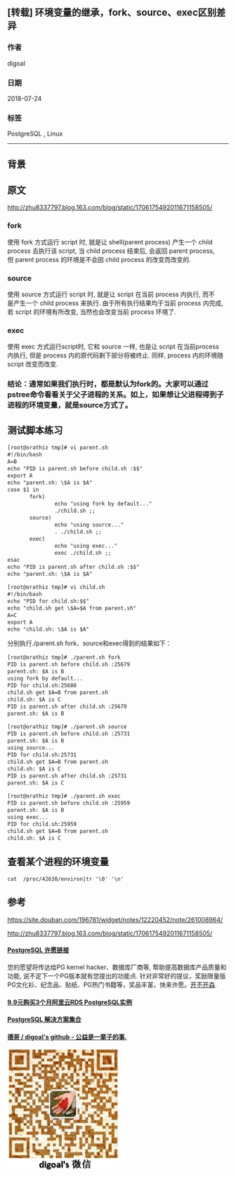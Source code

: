 ## [转载] 环境变量的继承，fork、source、exec区别差异   
                                                                 
### 作者                                                                 
digoal                                                                 
                                                                 
### 日期                                                                 
2018-07-24                                                               
                                                                 
### 标签                                                                 
PostgreSQL , Linux   
                                                                 
----                                                                 
                                                                 
## 背景          
## 原文  
http://zhu8337797.blog.163.com/blog/static/1706175492011671158505/  
  
  
### fork  
   使用 fork 方式运行 script 时, 就是让 shell(parent process) 产生一个 child  
   process 去执行该 script, 当 child process 结束后, 会返回 parent process,  
   但 parent process 的环境是不会因 child process 的改变而改变的.  
  
### source  
   使用 source 方式运行 script 时, 就是让 script 在当前 process 内执行, 而不  
   是产生一个 child process 来执行. 由于所有执行结果均于当前 process 内完成,  
   若 script 的环境有所改变, 当然也会改变当前 process 环境了.  
  
### exec  
   使用 exec 方式运行script时, 它和 source 一样, 也是让 script 在当前process  
   内执行, 但是 process 内的原代码剩下部分将被终止. 同样, process 内的环境随  
   script 改变而改变.  
  
### 结论：通常如果我们执行时，都是默认为fork的。大家可以通过pstree命令看看关于父子进程的关系。如上，如果想让父进程得到子进程的环境变量，就是source方式了。  
  
## 测试脚本练习  
  
```  
[root@orathiz tmp]# vi parent.sh  
#!/bin/bash  
A=B  
echo "PID is parent.sh before child.sh :$$"  
export A  
echo "parent.sh: \$A is $A"  
case $1 in  
       fork)  
               echo "using fork by default..."  
               ./child.sh ;;  
       source)  
               echo "using source..."  
               . ./child.sh ;;  
       exec)  
               echo "using exec..."  
               exec ./child.sh ;;  
esac  
echo "PID is parent.sh after child.sh :$$"  
echo "parent.sh: \$A is $A"  
```  
  
```  
[root@orathiz tmp]# vi child.sh  
#!/bin/bash  
echo "PID for child.sh:$$"  
echo "child.sh get \$A=$A from parent.sh"  
A=C  
export A  
echo "child.sh: \$A is $A"  
```  
  
分别执行./parent.sh fork、source和exec得到的结果如下：  
  
```  
[root@orathiz tmp]# ./parent.sh fork  
PID is parent.sh before child.sh :25679  
parent.sh: $A is B  
using fork by default...  
PID for child.sh:25680  
child.sh get $A=B from parent.sh  
child.sh: $A is C  
PID is parent.sh after child.sh :25679  
parent.sh: $A is B  
```  
  
```  
[root@orathiz tmp]# ./parent.sh source  
PID is parent.sh before child.sh :25731  
parent.sh: $A is B  
using source...  
PID for child.sh:25731  
child.sh get $A=B from parent.sh  
child.sh: $A is C  
PID is parent.sh after child.sh :25731  
parent.sh: $A is C  
```  
  
```  
[root@orathiz tmp]# ./parent.sh exec  
PID is parent.sh before child.sh :25959  
parent.sh: $A is B  
using exec...  
PID for child.sh:25959  
child.sh get $A=B from parent.sh  
child.sh: $A is C  
```  
  
## 查看某个进程的环境变量
```
cat  /proc/42638/environ|tr '\0' '\n'
```
  
## 参考
https://site.douban.com/196781/widget/notes/12220452/note/261008964/  
  
http://zhu8337797.blog.163.com/blog/static/1706175492011671158505/  
  
  
  
  
  
  
  
  
  
  
  
  
  
  
  
  
  
  
  
  
  
  
  
  
  
  
  
  
  
  
  
  
  
  
  
  
  
  
  
  
  
  
  
  
  
  
  
  
  
  
  
  
  
  
  
  
  
  
  
  
  
  
  
  
  
  
  
  
  
  
  
  
  
  
#### [PostgreSQL 许愿链接](https://github.com/digoal/blog/issues/76 "269ac3d1c492e938c0191101c7238216")
您的愿望将传达给PG kernel hacker、数据库厂商等, 帮助提高数据库产品质量和功能, 说不定下一个PG版本就有您提出的功能点. 针对非常好的提议，奖励限量版PG文化衫、纪念品、贴纸、PG热门书籍等，奖品丰富，快来许愿。[开不开森](https://github.com/digoal/blog/issues/76 "269ac3d1c492e938c0191101c7238216").  
  
  
#### [9.9元购买3个月阿里云RDS PostgreSQL实例](https://www.aliyun.com/database/postgresqlactivity "57258f76c37864c6e6d23383d05714ea")
  
  
#### [PostgreSQL 解决方案集合](https://yq.aliyun.com/topic/118 "40cff096e9ed7122c512b35d8561d9c8")
  
  
#### [德哥 / digoal's github - 公益是一辈子的事.](https://github.com/digoal/blog/blob/master/README.md "22709685feb7cab07d30f30387f0a9ae")
  
  
![digoal's wechat](../pic/digoal_weixin.jpg "f7ad92eeba24523fd47a6e1a0e691b59")
  
